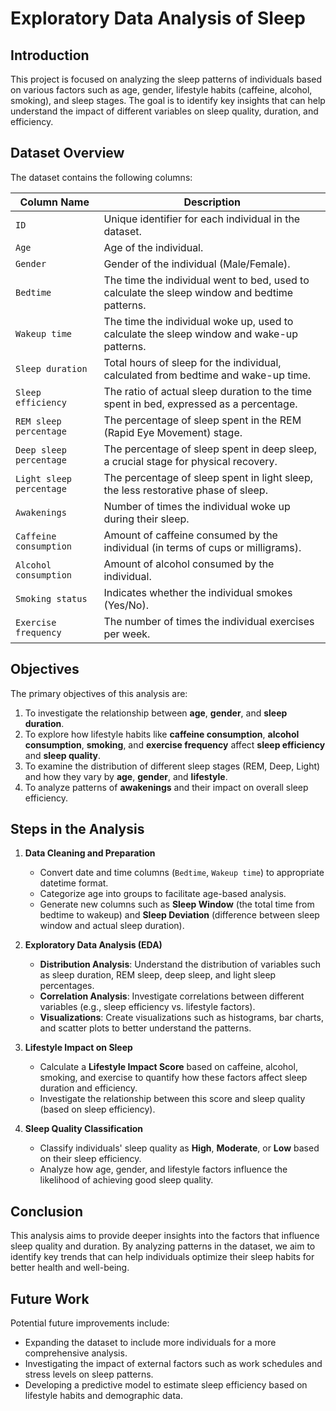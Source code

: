 # Exploratory Data Analysis of Sleep

## Introduction

This project is focused on analyzing the sleep patterns of individuals based on various factors such as age, gender, lifestyle habits (caffeine, alcohol, smoking), and sleep stages. The goal is to identify key insights that can help understand the impact of different variables on sleep quality, duration, and efficiency.

## Dataset Overview

The dataset contains the following columns:

| **Column Name**             | **Description**                                                                                               |
|-----------------------------|---------------------------------------------------------------------------------------------------------------|
| `ID`                        | Unique identifier for each individual in the dataset.                                                         |
| `Age`                       | Age of the individual.                                                                                        |
| `Gender`                    | Gender of the individual (Male/Female).                                                                       |
| `Bedtime`                   | The time the individual went to bed, used to calculate the sleep window and bedtime patterns.                  |
| `Wakeup time`               | The time the individual woke up, used to calculate the sleep window and wake-up patterns.                      |
| `Sleep duration`            | Total hours of sleep for the individual, calculated from bedtime and wake-up time.                             |
| `Sleep efficiency`          | The ratio of actual sleep duration to the time spent in bed, expressed as a percentage.                        |
| `REM sleep percentage`      | The percentage of sleep spent in the REM (Rapid Eye Movement) stage.                                           |
| `Deep sleep percentage`     | The percentage of sleep spent in deep sleep, a crucial stage for physical recovery.                           |
| `Light sleep percentage`    | The percentage of sleep spent in light sleep, the less restorative phase of sleep.                            |
| `Awakenings`                | Number of times the individual woke up during their sleep.                                                     |
| `Caffeine consumption`      | Amount of caffeine consumed by the individual (in terms of cups or milligrams).                                |
| `Alcohol consumption`       | Amount of alcohol consumed by the individual.                                                                 |
| `Smoking status`            | Indicates whether the individual smokes (Yes/No).                                                             |
| `Exercise frequency`        | The number of times the individual exercises per week.                                                         |

## Objectives

The primary objectives of this analysis are:

1. To investigate the relationship between **age**, **gender**, and **sleep duration**.
2. To explore how lifestyle habits like **caffeine consumption**, **alcohol consumption**, **smoking**, and **exercise frequency** affect **sleep efficiency** and **sleep quality**.
3. To examine the distribution of different sleep stages (REM, Deep, Light) and how they vary by **age**, **gender**, and **lifestyle**.
4. To analyze patterns of **awakenings** and their impact on overall sleep efficiency.

## Steps in the Analysis

1. **Data Cleaning and Preparation**
   - Convert date and time columns (`Bedtime`, `Wakeup time`) to appropriate datetime format.
   - Categorize age into groups to facilitate age-based analysis.
   - Generate new columns such as **Sleep Window** (the total time from bedtime to wakeup) and **Sleep Deviation** (difference between sleep window and actual sleep duration).

2. **Exploratory Data Analysis (EDA)**
   - **Distribution Analysis**: Understand the distribution of variables such as sleep duration, REM sleep, deep sleep, and light sleep percentages.
   - **Correlation Analysis**: Investigate correlations between different variables (e.g., sleep efficiency vs. lifestyle factors).
   - **Visualizations**: Create visualizations such as histograms, bar charts, and scatter plots to better understand the patterns.

3. **Lifestyle Impact on Sleep**
   - Calculate a **Lifestyle Impact Score** based on caffeine, alcohol, smoking, and exercise to quantify how these factors affect sleep duration and efficiency.
   - Investigate the relationship between this score and sleep quality (based on sleep efficiency).

4. **Sleep Quality Classification**
   - Classify individuals' sleep quality as **High**, **Moderate**, or **Low** based on their sleep efficiency.
   - Analyze how age, gender, and lifestyle factors influence the likelihood of achieving good sleep quality.

## Conclusion

This analysis aims to provide deeper insights into the factors that influence sleep quality and duration. By analyzing patterns in the dataset, we aim to identify key trends that can help individuals optimize their sleep habits for better health and well-being.

## Future Work

Potential future improvements include:

- Expanding the dataset to include more individuals for a more comprehensive analysis.
- Investigating the impact of external factors such as work schedules and stress levels on sleep patterns.
- Developing a predictive model to estimate sleep efficiency based on lifestyle habits and demographic data.

